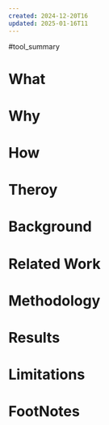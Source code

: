 ```yaml
---
created: 2024-12-20T16
updated: 2025-01-16T11
---
```

#tool_summary 

# What
# Why
# How
# Theroy
# Background
# Related Work
# Methodology
# Results
# Limitations
# FootNotes